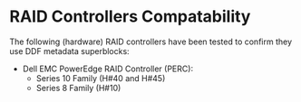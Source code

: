 # RAID Controllers Compatability
The following (hardware) RAID controllers have been tested to confirm they use DDF metadata superblocks:
- Dell EMC PowerEdge RAID Controller (PERC):
  - Series 10 Family (H#40 and H#45)
  - Series 8 Family (H#10)